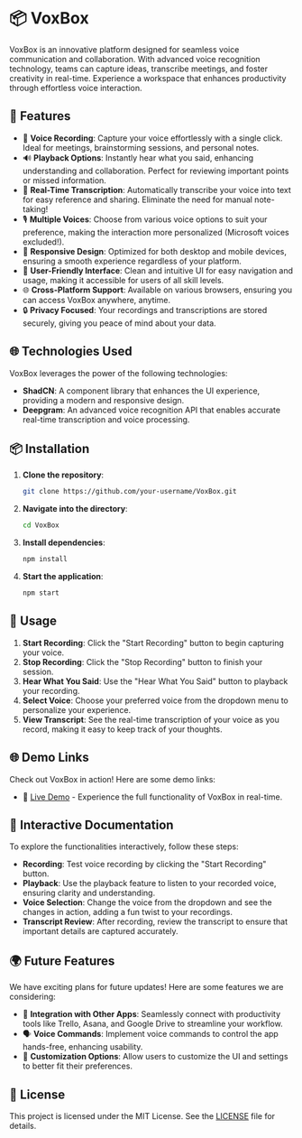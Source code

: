 # 📦 VoxBox

VoxBox is an innovative platform designed for seamless voice communication and collaboration. With advanced voice recognition technology, teams can capture ideas, transcribe meetings, and foster creativity in real-time. Experience a workspace that enhances productivity through effortless voice interaction.

## 🌟 Features

- 🎤 **Voice Recording**: Capture your voice effortlessly with a single click. Ideal for meetings, brainstorming sessions, and personal notes.
- 🔊 **Playback Options**: Instantly hear what you said, enhancing understanding and collaboration. Perfect for reviewing important points or missed information.
- 📝 **Real-Time Transcription**: Automatically transcribe your voice into text for easy reference and sharing. Eliminate the need for manual note-taking!
- 🎙️ **Multiple Voices**: Choose from various voice options to suit your preference, making the interaction more personalized (Microsoft voices excluded!).
- 📱 **Responsive Design**: Optimized for both desktop and mobile devices, ensuring a smooth experience regardless of your platform.
- 🚀 **User-Friendly Interface**: Clean and intuitive UI for easy navigation and usage, making it accessible for users of all skill levels.
- 🌐 **Cross-Platform Support**: Available on various browsers, ensuring you can access VoxBox anywhere, anytime.
- 🔒 **Privacy Focused**: Your recordings and transcriptions are stored securely, giving you peace of mind about your data.

## 🌐 Technologies Used

VoxBox leverages the power of the following technologies:

- **ShadCN**: A component library that enhances the UI experience, providing a modern and responsive design.
- **Deepgram**: An advanced voice recognition API that enables accurate real-time transcription and voice processing.

## 📦 Installation

1. **Clone the repository**:
   ```bash
   git clone https://github.com/your-username/VoxBox.git
   ```

2. **Navigate into the directory**:
   ```bash
   cd VoxBox
   ```

3. **Install dependencies**:
   ```bash
   npm install
   ```

4. **Start the application**:
   ```bash
   npm start
   ```

## 🎉 Usage

1. **Start Recording**: Click the "Start Recording" button to begin capturing your voice. 
2. **Stop Recording**: Click the "Stop Recording" button to finish your session.
3. **Hear What You Said**: Use the "Hear What You Said" button to playback your recording.
4. **Select Voice**: Choose your preferred voice from the dropdown menu to personalize your experience.
5. **View Transcript**: See the real-time transcription of your voice as you record, making it easy to keep track of your thoughts.

## 🌐 Demo Links

Check out VoxBox in action! Here are some demo links:

- 🎥 [Live Demo](https://voxbox.vercel.app/) - Experience the full functionality of VoxBox in real-time.

## 📖 Interactive Documentation

To explore the functionalities interactively, follow these steps:

- **Recording**: Test voice recording by clicking the "Start Recording" button.
- **Playback**: Use the playback feature to listen to your recorded voice, ensuring clarity and understanding.
- **Voice Selection**: Change the voice from the dropdown and see the changes in action, adding a fun twist to your recordings.
- **Transcript Review**: After recording, review the transcript to ensure that important details are captured accurately.

## 🌍 Future Features

We have exciting plans for future updates! Here are some features we are considering:

- 🔄 **Integration with Other Apps**: Seamlessly connect with productivity tools like Trello, Asana, and Google Drive to streamline your workflow.
- 🗣️ **Voice Commands**: Implement voice commands to control the app hands-free, enhancing usability.
- 🌈 **Customization Options**: Allow users to customize the UI and settings to better fit their preferences.

## 📜 License

This project is licensed under the MIT License. See the [LICENSE](LICENSE) file for details.

